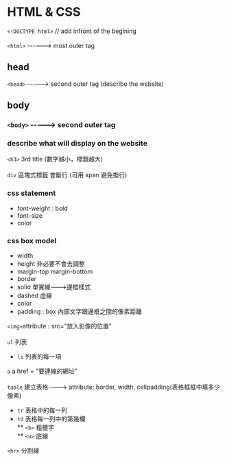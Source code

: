 # HTML & CSS

`<!DOCTYPE html>`   // add infront of the begining <br><br>
`<html>` ------> most outer tag <br>

## head
`<head>` -----> second outer tag  (describe the website) <br>

## body
### `<body>` -----> second outer tag  
### describe what will display on the website <br>
`<h3>` 3rd title (數字越小，標題越大) <br><br>
`div` 區塊式標籤 會斷行 (可用 span 避免換行) <br>
### css statement
* font-weight : bold <br>
* font-size <br>
* color <br>
### css box model
* width
* height 非必要不會去調整
* margin-top margin-bottom 
* border
* solid  單實線--->邊框樣式
* dashed 虛線
* color
* padding : box 內部文字跟邊框之間的像素距離

`<img>`attribute : src="放入影像的位置" <br><br>
`ul` 列表 <br>
  * `li` 列表的每一項 <br>

`a` a href = "要連線的網址" <br><br>
`table` 建立表格---->  attribute: border, width, cellpadding(表格框框中填多少像素) <br> 
* `tr` 表格中的每一列 <br>
* `td` 表格每一列中的第幾欄 <br>
** `<b>` 粗體字 <br>
** `<u>` 底線 <br>

`<hr>` 分割線 <br>

 
 


 
  

